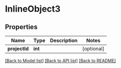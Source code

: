# InlineObject3

## Properties
Name | Type | Description | Notes
------------ | ------------- | ------------- | -------------
**projectId** | **int** |  | [optional] 

[[Back to Model list]](../README.md#documentation-for-models) [[Back to API list]](../README.md#documentation-for-api-endpoints) [[Back to README]](../README.md)


